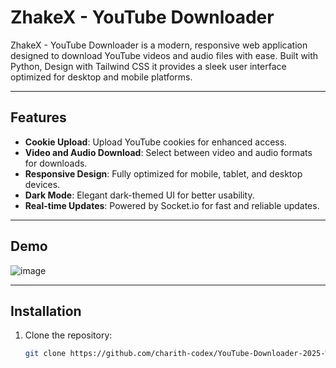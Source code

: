 # ZhakeX - YouTube Downloader  

ZhakeX - YouTube Downloader is a modern, responsive web application designed to download YouTube videos and audio files with ease. Built with Python, Design with Tailwind CSS it provides a sleek user interface optimized for desktop and mobile platforms.  

---

## Features  
- **Cookie Upload**: Upload YouTube cookies for enhanced access.  
- **Video and Audio Download**: Select between video and audio formats for downloads.  
- **Responsive Design**: Fully optimized for mobile, tablet, and desktop devices.  
- **Dark Mode**: Elegant dark-themed UI for better usability.  
- **Real-time Updates**: Powered by Socket.io for fast and reliable updates.  

---

## Demo  
![image](https://github.com/user-attachments/assets/1ded37d1-8315-4d15-8369-7404b30d5cae)


---

## Installation  

1. Clone the repository:  
   ```bash
   git clone https://github.com/charith-codex/YouTube-Downloader-2025-WebSite.git
